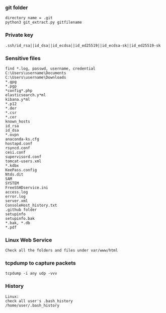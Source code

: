 ### git folder
```
directory name = .git
python3 git_extract.py gitfilename
```
### Private key
```
.ssh/id_rsa||id_dsa||id_ecdsa||id_ed25519||id_ecdsa-sk||id_ed25519-sk
```
### Sensitive files
```
find *.log, passwd, username, credential
C:\Users\username\Documents
C:\Users\username\Downloads
*.gpg
*.pgp
*config*.php
elasticsearch.y*ml
kibana.y*ml
*.p12
*.der
*.csr
*.cer
known_hosts
id_rsa
id_dsa
*.ovpn
anaconda-ks.cfg
hostapd.conf
rsyncd.conf
cesi.conf
supervisord.conf
tomcat-users.xml
*.kdbx
KeePass.config
Ntds.dit
SAM
SYSTEM
FreeSSHDservice.ini
access.log
error.log
server.xml
ConsoleHost_history.txt
.github folder
setupinfo
setupinfo.bak
*.bak, *.db
*.pdf
```
### Linux Web Service
```
Check all the folders and files under var/www/html
```
### tcpdump to capture packets 
```
tcpdump -i any udp -vvv
```
### History
```
Linux:
check all user's .bash_history
/home/user/.bash_history
```
